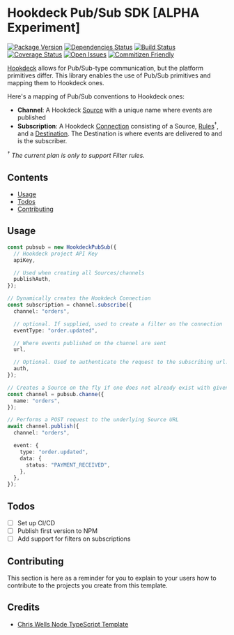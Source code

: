 # Hookdeck Pub/Sub SDK [ALPHA Experiment]

[![Package Version][package-image]][package-url]
[![Dependencies Status][dependencies-image]][dependencies-url]
[![Build Status][build-image]][build-url]
[![Coverage Status][coverage-image]][coverage-url]
[![Open Issues][issues-image]][issues-url]
[![Commitizen Friendly][commitizen-image]][commitizen-url]

[Hookdeck](https://hookdeck.com?ref=github-hookdeck-pubsub) allows for Pub/Sub-type communication, but the platform primitives differ. This library enables the use of Pub/Sub primitives and mapping them to Hookdeck ones.

Here's a mapping of Pub/Sub conventions to Hookdeck ones:

- **Channel**: A Hookdeck [Source](https://hookdeck.com/docs/sources?ref=github-hookdeck-pubsub) with a unique name where events are published
- **Subscription**: A Hookdeck [Connection][connection-docs] consisting of a Source, [Rules](rules-docs)<sup>†</sup>, and a [Destination](destination-docs). The Destination is where events are delivered to and is the subscriber.

_<sup>†</sup> The current plan is only to support Filter rules._

## Contents

- [Usage](#usage)
- [Todos](#todos)
- [Contributing](#contributing)

## Usage

```ts
const pubsub = new HookdeckPubSub({
  // Hookdeck project API Key
  apiKey,

  // Used when creating all Sources/channels
  publishAuth,
});

// Dynamically creates the Hookdeck Connection
const subscription = channel.subscribe({
  channel: "orders",

  // optional. If supplied, used to create a filter on the connection
  eventType: "order.updated",

  // Where events published on the channel are sent
  url,

  // Optional. Used to authenticate the request to the subscribing url.
  auth,
});

// Creates a Source on the fly if one does not already exist with given name
const channel = pubsub.channe({
  name: "orders",
});

// Performs a POST request to the underlying Source URL
await channel.publish({
  channel: "orders",

  event: {
    type: "order.updated",
    data: {
      status: "PAYMENT_RECEIVED",
    },
  },
});
```

## Todos

- [ ] Set up CI/CD
- [ ] Publish first version to NPM
- [ ] Add support for filters on subscriptions

## Contributing

This section is here as a reminder for you to explain to your users how to contribute to the projects you create from this template.

## Credits

- [Chris Wells Node TypeScript Template](https://github.com/chriswells0/node-typescript-template)

[connection-docs]: https://hookdeck.com/docs/connections?ref=github-hookdeck-pubsub
[rules-docs]: https://hookdeck.com/docs/connections#connection-rules?ref=github-hookdeck-pubsub
[destination-docs]: https://hookdeck.com/docs/destinations?ref=github-hookdeck-pubsub
[build-image]: https://img.shields.io/github/actions/workflow/status/leggetter/hookdeck-pubsub/ci-build.yaml?branch=master
[build-url]: https://github.com/leggetter/hookdeck-pubsub/actions/workflows/ci-build.yaml
[commitizen-image]: https://img.shields.io/badge/commitizen-friendly-brightgreen.svg
[commitizen-url]: http://commitizen.github.io/cz-cli
[coverage-image]: https://coveralls.io/repos/github/leggetter/hookdeck-pubsub/badge.svg?branch=master
[coverage-url]: https://coveralls.io/github/leggetter/hookdeck-pubsub?branch=master
[dependencies-image]: https://img.shields.io/librariesio/release/npm/typescript-template
[dependencies-url]: https://www.npmjs.com/package/typescript-template?activeTab=dependencies
[issues-image]: https://img.shields.io/github/issues/leggetter/hookdeck-pubsub.svg?style=popout
[issues-url]: https://github.com/leggetter/hookdeck-pubsub/issues
[package-image]: https://img.shields.io/npm/v/typescript-template
[package-url]: https://www.npmjs.com/package/typescript-template
[project-url]: https://github.com/leggetter/hookdeck-pubsub
